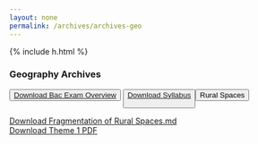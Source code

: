 ```yaml
---
layout: none
permalink: /archives/archives-geo
---
```


<meta name="viewport" content="width=device-width, initial-scale=1, shrink-to-fit=no">
<script src="https://code.jquery.com/jquery-3.2.1.slim.min.js" integrity="sha384-KJ3o2DKtIkvYIK3UENzmM7KCkRr/rE9/Qpg6aAZGJwFDMVNA/GpGFF93hXpG5KkN" crossorigin="anonymous"></script>
<script src="https://cdnjs.cloudflare.com/ajax/libs/popper.js/1.12.9/umd/popper.min.js" integrity="sha384-ApNbgh9B+Y1QKtv3Rn7W3mgPxhU9K/ScQsAP7hUibX39j7fakFPskvXusvfa0b4Q" crossorigin="anonymous"></script>
<script src="https://maxcdn.bootstrapcdn.com/bootstrap/4.0.0/js/bootstrap.min.js" integrity="sha384-JZR6Spejh4U02d8jOt6vLEHfe/JQGiRRSQQxSfFWpi1MquVdAyjUar5+76PVCmYl" crossorigin="anonymous"></script>
<link rel="stylesheet" href="https://stackpath.bootstrapcdn.com/bootstrap/4.5.2/css/bootstrap.min.css" integrity="sha384-JcKb8q3iqJ61gNV9KGb8thSsNjpSL0n8PARn9HuZOnIxN0hoP+VmmDGMN5t9UJ0Z" crossorigin="anonymous">
<link rel="stylesheet" href="/style-archives.css" type="text/css">

{% include h.html %}

<h3>Geography Archives</h3>

<button class="btn btn-warning"><a class="download-link" href="/Archives/Geography/ExamOverview.md" download> Download Bac Exam Overview</a></button>
<button class="btn btn-warning"><a class="download-link" href="/Archives/Geography/HGSyllabus.pdf" download>Download Syllabus</a>

<div class="dropdown">
  <button class="btn btn-secondary dropdown-toggle" type="button" id="dropdownMenuButton" data-toggle="dropdown" aria-haspopup="true" aria-expanded="false">
    Rural Spaces
  </button>
  <div class="dropdown-menu" aria-labelledby="dropdownMenuButton">
    <a class="download-link" href="/Archives/Geography/RuralSpaces/FragmentationofRuralSpaces.md" download>Download Fragmentation of Rural Spaces.md</a>
    <br>
    <a class="download-link" href="/Archives/Geography/RuralSpaces/RuralSpacesDoc.pdf" download>Download Theme 1 PDF</a>    
  </div>
</div>
